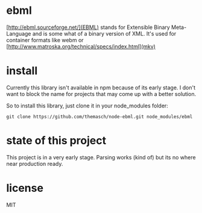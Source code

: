 # ebml

[http://ebml.sourceforge.net/](EBML) stands for Extensible Binary Meta-Language
and is some what of a binary version of XML.
It's used for container formats like webm or [http://www.matroska.org/technical/specs/index.html](mkv)

# install

Currently this library isn't available in npm because of its early stage. I don't
want to block the name for projects that may come up with a better solution.

So to install this library, just clone it in your node_modules folder:

```
git clone https://github.com/themasch/node-ebml.git node_modules/ebml
```

# state of this project

This project is in a very early stage. Parsing works (kind of) but its no where
near production ready.

# license

MIT
